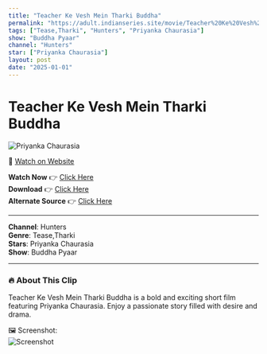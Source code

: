 ```yaml
---
title: "Teacher Ke Vesh Mein Tharki Buddha"
permalink: "https://adult.indianseries.site/movie/Teacher%20Ke%20Vesh%20Mein%20Tharki%20Buddha"
tags: ["Tease,Tharki", "Hunters", "Priyanka Chaurasia"]
show: "Buddha Pyaar"
channel: "Hunters"
star: ["Priyanka Chaurasia"]
layout: post
date: "2025-01-01"
---
```


# Teacher Ke Vesh Mein Tharki Buddha

![Priyanka Chaurasia](https://shorts.desisins.com/wp-content/uploads/2024/03/Tharki-Buddha-DesiSins.com_.jpg)

🔗 [Watch on Website](https://adult.indianseries.site/movie/Teacher%20Ke%20Vesh%20Mein%20Tharki%20Buddha)

**Watch Now** 👉 [Click Here](https://adult.indianseries.site/movie/Teacher%20Ke%20Vesh%20Mein%20Tharki%20Buddha)  
**Download** 👉 [Click Here](https://adult.indianseries.site/movie/Teacher%20Ke%20Vesh%20Mein%20Tharki%20Buddha)  
**Alternate Source** 👉 [Click Here](https://adult.indianseries.site/movie/Teacher%20Ke%20Vesh%20Mein%20Tharki%20Buddha)

---

**Channel**: Hunters  
**Genre**: Tease,Tharki  
**Stars**: Priyanka Chaurasia  
**Show**: Buddha Pyaar

---

### 🔥 About This Clip

Teacher Ke Vesh Mein Tharki Buddha is a bold and exciting short film featuring Priyanka Chaurasia. Enjoy a passionate story filled with desire and drama.
 
🖼️ Screenshot:  
![Screenshot](https://shorts.desisins.com/wp-content/uploads/2024/03/Tharki-Buddha-DesiSins.com_.jpg)
